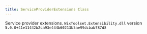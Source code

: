 ```yaml
---
title: ServiceProviderExtensions Class
---
```

Service provider extensions.
`WixToolset.Extensibility.dll` version `5.0.0+41e11442b2ca93e444b60213b5ae99dcbab787d8`
